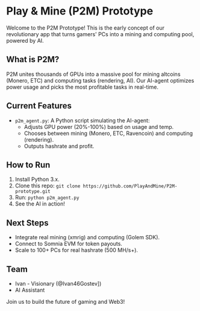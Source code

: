# Play & Mine (P2M) Prototype

Welcome to the P2M Prototype! This is the early concept of our revolutionary app that turns gamers' PCs into a mining and computing pool, powered by AI.

## What is P2M?
P2M unites thousands of GPUs into a massive pool for mining altcoins (Monero, ETC) and computing tasks (rendering, AI). Our AI-agent optimizes power usage and picks the most profitable tasks in real-time.

## Current Features
- `p2m_agent.py`: A Python script simulating the AI-agent:
  - Adjusts GPU power (20%-100%) based on usage and temp.
  - Chooses between mining (Monero, ETC, Ravencoin) and computing (rendering).
  - Outputs hashrate and profit.

## How to Run
1. Install Python 3.x.
2. Clone this repo: `git clone https://github.com/PlayAndMine/P2M-prototype.git`
3. Run: `python p2m_agent.py`
4. See the AI in action!

## Next Steps
- Integrate real mining (xmrig) and computing (Golem SDK).
- Connect to Somnia EVM for token payouts.
- Scale to 100+ PCs for real hashrate (500 MH/s+).

## Team
- Ivan  - Visionary (@Ivan46Gostev])
- AI Assistant 

Join us to build the future of gaming and Web3!
